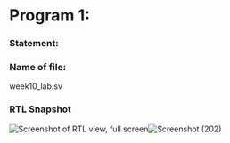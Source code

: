 # Program 1: 
### Statement: 

### Name of file:
week10_lab.sv

### RTL Snapshot
![Screenshot of RTL view, full screen]()![Screenshot (202)](https://github.com/user-attachments/assets/86b4b3fc-7729-43d8-9994-59165e22e8c7)

